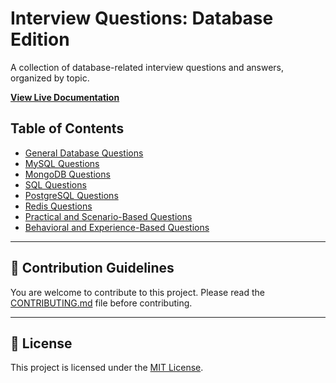 # Interview Questions: Database Edition

A collection of database-related interview questions and answers, organized by topic.

**[View Live Documentation](https://your-username.github.io/Interviewer-Questions-Database)**

## Table of Contents
- [General Database Questions](General-Database.md)
- [MySQL Questions](MySQL.md)
- [MongoDB Questions](MongoDB.md)
- [SQL Questions](SQL.md)
- [PostgreSQL Questions](PostgreSQL.md)
- [Redis Questions](Redis.md)
- [Practical and Scenario-Based Questions](Practical-Scenarios.md)
- [Behavioral and Experience-Based Questions](Behavioral.md)

---

## 🤝 Contribution Guidelines

You are welcome to contribute to this project. Please read the [CONTRIBUTING.md](CONTRIBUTING.md) file before contributing.

---

## 📄 License

This project is licensed under the [MIT License](LICENSE).
